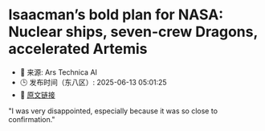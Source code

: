 # Isaacman’s bold plan for NASA: Nuclear ships, seven-crew Dragons, accelerated Artemis
- 📅 来源: Ars Technica AI
- 🕒 发布时间（东八区）: 2025-06-13 05:01:25
- 🔗 [原文链接](https://arstechnica.com/space/2025/06/what-might-have-been-at-jared-isaacmans-nasa/)

"I was very disappointed, especially because it was so close to confirmation."